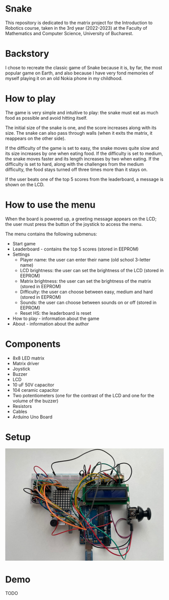 # Snake

This repository is dedicated to the matrix project for the Introduction to Robotics course, taken in the 3rd year (2022-2023) at the Faculty of Mathematics and Computer Science, University of Bucharest.

# Backstory

I chose to recreate the classic game of Snake because it is, by far, the most popular game on Earth, and also because I have very fond memories of myself playing it on an old Nokia phone in my childhood.

# How to play

The game is very simple and intuitive to play: the snake must eat as much food as possible and avoid hitting itself.

The initial size of the snake is one, and the score increases along with its size. The snake can also pass through walls (when it exits the matrix, it reappears on the other side).

If the difficulty of the game is set to easy, the snake moves quite slow and its size increases by one when eating food. If the difficulty is set to medium, the snake moves faster and its length increases by two when eating. If the difficulty is set to hard, along with the challenges from the medium difficulty, the food stays turned off three times more than it stays on.

If the user beats one of the top 5 scores from the leaderboard, a message is shown on the LCD.

# How to use the menu

When the board is powered up, a greeting message appears on the LCD; the user must press the button of the joystick to access the menu.

The menu contains the following submenus:

* Start game
* Leaderboard - contains the top 5 scores (stored in EEPROM)
* Settings
    - Player name: the user can enter their name (old school 3-letter name)
    - LCD brightness: the user can set the brightness of the LCD (stored in EEPROM)
    - Matrix brightness: the user can set the brightness of the matrix (stored in EEPROM)
    - Difficulty: the user can choose between easy, medium and hard (stored in EEPROM)
    - Sounds: the user can choose between sounds on or off (stored in EEPROM)
    - Reset HS: the leaderboard is reset
* How to play - information about the game
* About - information about the author

# Components

* 8x8 LED matrix
* Matrix driver
* Joystick
* Buzzer
* LCD
* 10 uF 50V capacitor
* 104 ceramic capacitor
* Two potentiometers (one for the contrast of the LCD and one for the volume of the buzzer)
* Resistors
* Cables
* Arduino Uno Board

# Setup
![Setup](https://github.com/vladfxstoader/Arduino-Snake/blob/main/setup.jpg?raw=true)


# Demo
TODO